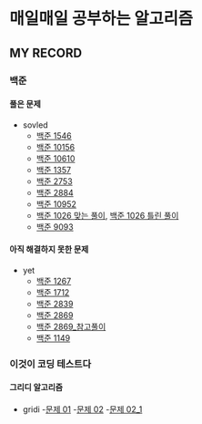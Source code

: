 # 매일매일 공부하는 알고리즘

## MY RECORD

### 백준
#### 풀은 문제
- sovled
  - [백준 1546](./baekjoon_code/BOJ_1546_solved.py)
  - [백준 10156](./baekjoon_code/BOJ10156_solved.py)
  - [백준 10610](./baekjoon_code/BOJ10610_solved.py)
  - [백준 1357](./baekjoon_code/BOJ1357_solved.py)
  - [백준 2753](./baekjoon_code/BOJ2753_solved.py)
  - [백준 2884](./baekjoon_code/BOJ2884_solved.py)
  - [백준 10952](./baekjoon_code/BOJ10952_solved.py)
  - [백준 1026 맞는 풀이](./baekjoon_code/BOJ1026_correctSolved.py), [백준 1026 틀린 풀이](./baekjoon_code/BOJ1026_wrongSolved.py) 
  - [백준 9093](./baekjoon_code/BOJ9093_solved.py)
  

#### 아직 해결하지 못한 문제
- yet
  - [백준 1267](./baekjoon_code/BOJ1267_yet.py)
  - [백준 1712](./baekjoon_code/BOJ1712_yet.py)
  - [백준 2839](./baekjoon_code/BOJ2839_yet.py)
  - [백준 2869](./baekjoon_code/BOJ2869_yet.py)
  - [백준 2869_참고풀이](./baekjoon_code/BOJ2869_other.py)
  - [백준 1149](./baekjoon_code/BOJ1149_yet.py)

### 이것이 코딩 테스트다
#### 그리디 알고리즘
- gridi
  -[문제 01](./This_is_cording_test/gridi01.py)
  -[문제 02](./This_is_cording_test/gridi02.py)
  -[문제 02_1](./This_is_cording_test/gridi02_01.py)
